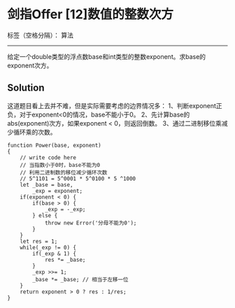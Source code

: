 ﻿# 剑指Offer [12]数值的整数次方

标签（空格分隔）： 算法

---

给定一个double类型的浮点数base和int类型的整数exponent。求base的exponent次方。

## Solution
这道题目看上去并不难，但是实际需要考虑的边界情况多：
1、判断exponent正负，对于exponent<0的情况，base不能小于0。
2、先计算base的abs(exponent)次方，如果exponent < 0，则返回倒数。
3、通过二进制移位乘减少循环乘的次数。

```
function Power(base, exponent)
{
    // write code here
    // 当指数小于0时，base不能为0
    // 利用二进制数的移位减少循环次数
    // 5^1101 = 5^0001 * 5^0100 * 5 ^1000
    let _base = base,
        _exp = exponent;
    if(exponent < 0) {
        if(base > 0) {
            _exp = -_exp;
        } else {
            throw new Error('分母不能为0');
        }
    }
    let res = 1;
    while(_exp != 0) {
        if(_exp & 1) {
            res *= _base;
        }
        _exp >>= 1;
        _base *= _base; // 相当于左移一位
    }
    return exponent > 0 ? res : 1/res;
}
```





